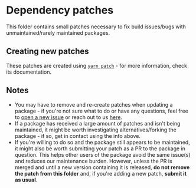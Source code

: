 # Dependency patches

This folder contains small patches necessary to fix build issues/bugs with unmaintained/rarely maintained packages.

## Creating new patches

These patches are created using [`yarn patch`](https://yarnpkg.com/features/patching) - for more information, check its documentation.

## Notes

- You may have to remove and re-create patches when updating a package - if you're not sure what to do or have any questions, feel free to [open a new issue](https://github.com/upryzing/clerotri/issues/new/choose) or reach out to us [here](https://rvlt.gg/clerotri).
- If a package has received a large amount of patches and isn't being maintained, it might be worth investigating alternatives/forking the package - if so, get in contact using the info above.
- If you're willing to do so and the package still appears to be maintained, it might also be worth submitting your patch as a PR to the package in question. This helps other users of the package avoid the same issue(s) and reduces our maintenance burden. However, unless the PR is merged and until a new version containing it is released, **do not remove the patch from this folder** and, if you're adding a new patch, **submit it as usual**.
